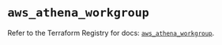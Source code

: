 # `aws_athena_workgroup`

Refer to the Terraform Registry for docs: [`aws_athena_workgroup`](https://registry.terraform.io/providers/hashicorp/aws/5.65.0/docs/resources/athena_workgroup).
